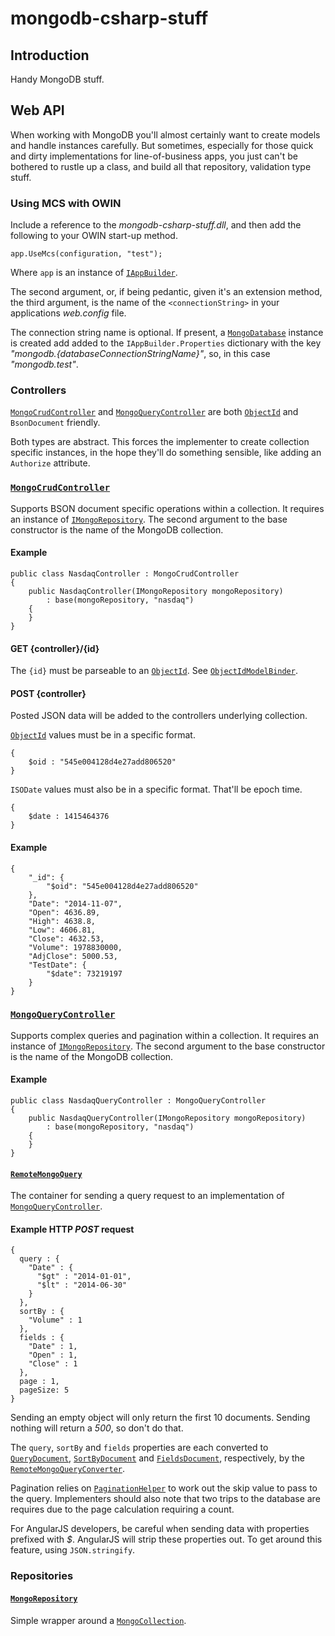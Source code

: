 # mongodb-csharp-stuff

## Introduction

Handy MongoDB stuff.

## Web API

When working with MongoDB you'll almost certainly want to create models and handle instances carefully.  But sometimes, especially for those quick and dirty implementations for line-of-business apps, you just can't be bothered to rustle up a class, and build all that repository, validation type stuff.

### Using MCS with OWIN

Include a reference to the _mongodb-csharp-stuff.dll_, and then add the following to your OWIN start-up method.

	app.UseMcs(configuration, "test");

Where `app` is an instance of [`IAppBuilder`](http://msdn.microsoft.com/en-us/library/microsoft.owin.builder.appbuilderextensions_methods(v=vs.113).aspx).

The second argument, or, if being pedantic, given it's an extension method, the third argument, is the name of the ```<connectionString>``` in your applications _web.config_ file.

The connection string name is optional.  If present, a [`MongoDatabase`](https://github.com/mongodb/mongo-csharp-driver/blob/master/src/MongoDB.Driver/MongoDatabase.cs) instance is created add added to the ```IAppBuilder.Properties``` dictionary with the key _"mongodb.{databaseConnectionStringName}"_, so, in this case _"mongodb.test"_.


### Controllers

[`MongoCrudController`](https://github.com/aliengoo/mongodb-csharp-stuff/blob/master/mongodb-csharp-stuff/Controllers/MongoCrudController.cs) and [`MongoQueryController`](https://github.com/aliengoo/mongodb-csharp-stuff/blob/master/mongodb-csharp-stuff/Controllers/MongoQueryController.cs) are both [`ObjectId`](https://github.com/mongodb/mongo-csharp-driver/blob/master/src/MongoDB.Bson/ObjectModel/ObjectId.cs) and `BsonDocument` friendly.

Both types are abstract.  This forces the implementer to create collection specific instances, in the hope they'll do something sensible, like adding an ```Authorize``` attribute.

### [`MongoCrudController`](https://github.com/aliengoo/mongodb-csharp-stuff/blob/master/mongodb-csharp-stuff/Controllers/MongoCrudController.cs)

Supports BSON document specific operations within a collection.  It requires an instance of [`IMongoRepository`](https://github.com/aliengoo/mongodb-csharp-stuff/blob/master/mongodb-csharp-stuff/Repositories/IMongoRepository.cs).  The second argument to the base constructor is the name of the MongoDB collection.

#### Example

	public class NasdaqController : MongoCrudController
    {
        public NasdaqController(IMongoRepository mongoRepository)
            : base(mongoRepository, "nasdaq")
        {
        }
    }

#### GET {controller}/{id}

The `{id}` must be parseable to an [`ObjectId`](https://github.com/mongodb/mongo-csharp-driver/blob/master/src/MongoDB.Bson/ObjectModel/ObjectId.cs).  See [`ObjectIdModelBinder`](https://github.com/aliengoo/mongodb-csharp-stuff/blob/master/mongodb-csharp-stuff/ModelBinders/ObjectIdModelBinder.cs).

#### POST {controller}

Posted JSON data will be added to the controllers underlying collection.

[`ObjectId`](https://github.com/mongodb/mongo-csharp-driver/blob/master/src/MongoDB.Bson/ObjectModel/ObjectId.cs) values must be in a specific format.

	{
		$oid : "545e004128d4e27add806520"
	} 

`ISODate` values must also be in a specific format.  That'll be epoch time.

	{
		$date : 1415464376
	}

#### Example

	{
	    "_id": {
	        "$oid": "545e004128d4e27add806520"
	    },
	    "Date": "2014-11-07",
	    "Open": 4636.89,
	    "High": 4638.8,
	    "Low": 4606.81,
	    "Close": 4632.53,
	    "Volume": 1978830000,
	    "AdjClose": 5000.53,
	    "TestDate": {
	        "$date": 73219197
	    }
	}

### [`MongoQueryController`](https://github.com/aliengoo/mongodb-csharp-stuff/blob/master/mongodb-csharp-stuff/Controllers/MongoQueryController.cs)

Supports complex queries and pagination within a collection.  It requires an instance of [`IMongoRepository`](https://github.com/aliengoo/mongodb-csharp-stuff/blob/master/mongodb-csharp-stuff/Repositories/IMongoRepository.cs).  The second argument to the base constructor is the name of the MongoDB collection.

#### Example

	public class NasdaqQueryController : MongoQueryController
    {
        public NasdaqQueryController(IMongoRepository mongoRepository)
            : base(mongoRepository, "nasdaq")
        {
        }
    }

#### [`RemoteMongoQuery`](https://github.com/aliengoo/mongodb-csharp-stuff/blob/master/mongodb-csharp-stuff/Models/RemoteMongoQuery.cs)

The container for sending a query request to an implementation of [`MongoQueryController`](https://github.com/aliengoo/mongodb-csharp-stuff/blob/master/mongodb-csharp-stuff/Controllers/MongoQueryController.cs).

#### Example HTTP *POST* request

	{
	  query : {
	    "Date" : {
	      "$gt" : "2014-01-01",
	      "$lt" : "2014-06-30"
	    }
	  },
	  sortBy : {
	    "Volume" : 1
	  },
	  fields : {
	    "Date" : 1,
	    "Open" : 1,
	    "Close" : 1
	  },
	  page : 1,
	  pageSize: 5
	}

Sending an empty object will only return the first 10 documents.  Sending nothing will return a _500_, so don't do that.

The `query`, `sortBy` and `fields` properties are each converted to [`QueryDocument`](https://github.com/mongodb/mongo-csharp-driver/blob/master/src/MongoDB.Driver/Wrappers/QueryDocument.cs), [`SortByDocument`](https://github.com/mongodb/mongo-csharp-driver/blob/master/src/MongoDB.Driver/Wrappers/SortByDocument.cs) and [`FieldsDocument`](https://github.com/mongodb/mongo-csharp-driver/blob/master/src/MongoDB.Driver/Wrappers/FieldsDocument.cs), respectively, by the [`RemoteMongoQueryConverter`](https://github.com/aliengoo/mongodb-csharp-stuff/blob/master/mongodb-csharp-stuff/Converters/RemoteMongoQueryConverter.cs).

Pagination relies on [`PaginationHelper`](https://github.com/aliengoo/mongodb-csharp-stuff/blob/master/mongodb-csharp-stuff/Helpers/PaginationHelper.cs) to work out the skip value to pass to the query.  Implementers should also note that two trips to the database are requires due to the page calculation requiring a count.

For AngularJS developers, be careful when sending data with properties prefixed with _$_.  AngularJS will strip these properties out.  To get around this feature, using `JSON.stringify`.

### Repositories

#### [`MongoRepository`](https://github.com/aliengoo/mongodb-csharp-stuff/blob/master/mongodb-csharp-stuff/Repositories/MongoRepository.cs)

Simple wrapper around a [`MongoCollection`](https://github.com/mongodb/mongo-csharp-driver/blob/master/src/MongoDB.Driver/MongoCollection.cs).
